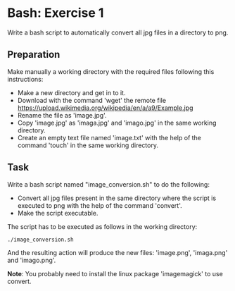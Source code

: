 # Bash: Exercise 1

Write a bash script to automatically convert all jpg files in a directory to png.

## Preparation

Make manually a working directory with the required files following this instructions:
   - Make a new directory and get in to it.
   - Download with the command 'wget' the remote file https://upload.wikimedia.org/wikipedia/en/a/a9/Example.jpg
   - Rename the file as 'image.jpg'.
   - Copy 'image.jpg' as 'imaga.jpg' and 'imago.jpg' in the same working directory.
   - Create an empty text file named 'image.txt' with the help of the command 'touch' in the same working directory.

## Task

Write a bash script named "image\_conversion.sh" to do the following:
   - Convert all jpg files present in the same directory where the script is executed to png with the help of the command 'convert'.
   - Make the script executable.

The script has to be executed as follows in the working directory:

```bash
./image_conversion.sh
```

And the resulting action will produce the new files: 'image.png', 'imaga.png' and 'imago.png'.

**Note**: You probably need to install the linux package 'imagemagick' to use convert.
